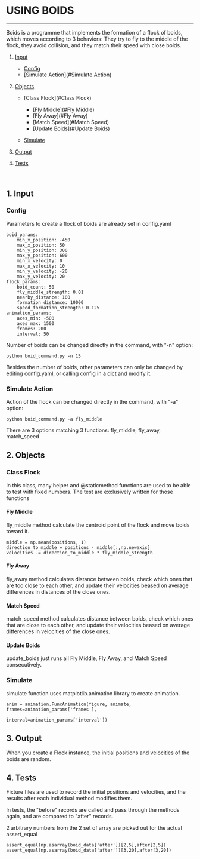 # USING BOIDS
---------------

Boids is a programme that implements the formation of a flock of boids, which moves according to 3 behaviors: They try to fly to the middle of the flock, they avoid collision, and they match their speed with close boids.

1. [Input](#Input)

	* [Config](#Config)
	* [Simulate Action](#Simulate Action)


2. [Objects](#Objects)

	* [Class Flock](#Class Flock)

		* [Fly Middle](#Fly Middle)
		* [Fly Away](#Fly Away)
		* [Match Speed](#Match Speed)
		* [Update Boids](#Update Boids)

	* [Simulate](#Simulate)
	
3. [Output](#Output)

4. [Tests](#Tests)


<br>

## <a id="Input"></a>1. Input

### <a id="Config"></a>Config

Parameters to create a flock of boids are already set in config.yaml

```
boid_params:
    min_x_position: -450
    max_x_position: 50
    min_y_position: 300
    max_y_position: 600
    min_x_velocity: 0
    max_x_velocity: 10
    min_y_velocity: -20
    max_y_velocity: 20
flock_params:
    boid_count: 50
    fly_middle_strength: 0.01
    nearby_distance: 100
    formation_distance: 10000
    speed_formation_strength: 0.125
animation_params:
    axes_min: -500
    axes_max: 1500
    frames: 200
    interval: 50
```

Number of boids can be changed directly in the command, with "-n" option:
```
python boid_command.py -n 15
```
Besides the number of boids, other parameters can only be changed by editing config.yaml, or calling config in a dict and modify it.


### <a id="Simulate Action"></a>Simulate Action

Action of the flock can be changed directly in the command, with "-a" option:
```
python boid_command.py -a fly_middle
```
There are 3 options matching 3 functions: fly_middle, fly_away, match_speed


## <a id="Objects"></a>2. Objects

### <a id="Class Flock"></a>Class Flock

In this class, many helper and @staticmethod functions are used to be able to test with fixed numbers. The test are exclusively written for those functions

#### <a id="Fly Middle"></a>Fly Middle

fly_middle method calculate the centroid point of the flock and move boids toward it.
```
middle = np.mean(positions, 1)
direction_to_middle = positions - middle[:,np.newaxis]
velocities -= direction_to_middle * fly_middle_strength
```

#### <a id="Fly Away"></a>Fly Away

fly_away method calculates distance between boids, check which ones that are too close to each other, and update their velocities beased on average differences in distances of the close ones.

#### <a id="Match Speed"></a>Match Speed

match_speed method calculates distance between boids, check which ones that are close to each other, and update their velocities beased on average differences in velocities of the close ones.

#### <a id="Update Boids"></a>Update Boids

update_boids just runs all Fly Middle, Fly Away, and Match Speed consecutively.

### <a id="Simulate"></a>Simulate

simulate function uses matplotlib.animation library to create animation.
```
anim = animation.FuncAnimation(figure, animate, frames=animation_params['frames'],
                                        interval=animation_params['interval'])
```

## <a id="Output"></a>3. Output

When you create a Flock instance, the initial positions and velocities of the boids are random.

## <a id="Tests"></a>4. Tests

Fixture files are used to record the initial positions and velocities, and the results after each individual method modifies them.

In tests, the "before" records are called and pass through the methods again, and are compared to "after" records.

2 arbitrary numbers from the 2 set of array are picked out for the actual assert_equal
```
assert_equal(np.asarray(boid_data['after'])[2,5],after[2,5])
assert_equal(np.asarray(boid_data['after'])[3,20],after[3,20])
```